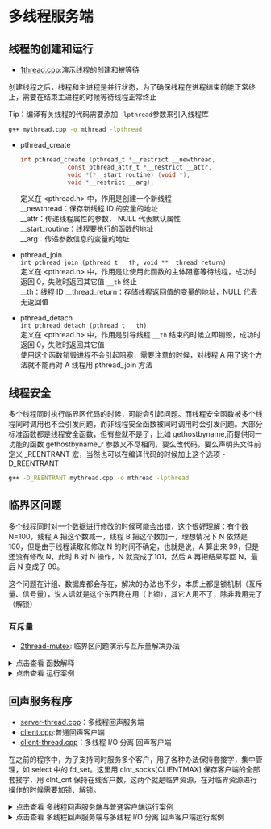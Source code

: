 # 多线程服务端

## 线程的创建和运行
- [1thread.cpp](1thread.cpp):演示线程的创建和被等待

创建线程之后，线程和主进程是并行状态，为了确保线程在进程结束前能正常终止，需要在结束主进程的时候等待线程正常终止


Tip：编译有关线程的代码需要添加 `-lpthread`参数来引入线程库  
```bash
g++ mythread.cpp -o mthread -lpthread
```

- pthread_create  
  ```c
  int pthread_create (pthread_t *__restrict __newthread,
			   const pthread_attr_t *__restrict __attr,
			   void *(*__start_routine) (void *),
			   void *__restrict __arg);
  ```
  定义在 <pthread.h> 中，作用是创建一个新线程  
  __newthread：保存新线程 ID 的变量的地址  
  __attr：传递线程属性的参数， NULL 代表默认属性  
  __start_routine：线程要执行的函数的地址  
  __arg：传递参数信息的变量的地址  

- pthread_join  
  `int pthread_join (pthread_t __th, void **__thread_return)`  
  定义在 <pthread.h> 中，作用是让使用此函数的主体阻塞等待线程，成功时返回 0，失败时返回其它值 
  `__th` 终止  
  __th：线程 ID 
  __thread_return：存储线程返回值的变量的地址，NULL 代表无返回值    


- pthread_detach  
  `int pthread_detach (pthread_t __th)`  
  定义在 <pthread.h> 中，作用是引导线程 `__th` 结束的时候立即销毁，成功时返回 0，失败时返回其它值   
  使用这个函数销毁进程不会引起阻塞，需要注意的时候，对线程 A 用了这个方法就不能再对 A 线程用 pthread_join 方法  

## 线程安全
多个线程同时执行临界区代码的时候，可能会引起问题。而线程安全函数被多个线程同时调用也不会引发问题，而非线程安全函数被同时调用时会引发问题。大部分标准函数都是线程安全函数，但有些就不是了，比如 gethostbyname,而提供同一功能的函数 gethostbyname_r 参数又不尽相同，要么改代码，要么声明头文件前定义 _REENTRANT 宏，当然也可以在编译代码的时候加上这个选项 -D_REENTRANT  
```bash
g++ -D_REENTRANT mythread.cpp -o mthread -lpthread
```

## 临界区问题
多个线程同时对一个数据进行修改的时候可能会出错，这个很好理解：有个数 N=100，线程 A 把这个数减一，线程 B 把这个数加一，理想情况下 N 依然是 100，但是由于线程读取和修改 N 的时间不确定，也就是说，A 算出来 99，但是还没有修改 N，此时 B 对 N 操作，N 就变成了101，然后 A 再把结果写回 N，最后 N 变成了 99。

这个问题在计组、数据库都会存在，解决的办法也不少，本质上都是锁机制（互斥量、信号量），说人话就是这个东西我在用（上锁），其它人用不了，除非我用完了（解锁）

### 互斥量
- [2thread-mutex](2thread-mutex.cpp): 临界区问题演示与互斥量解决办法  

<details>
<summary>点击查看 函数解释 </summary>

- pthread_mutex_init  
  `int pthread_mutex_init (pthread_mutex_t *__mutex,			       const pthread_mutexattr_t *__mutexattr)`  
  定义在 <pthread.h> 中，作用是建立互斥量保存到 __mutex 中。成功时返回 0  
  __mutex：保存互斥量的变量的地址，为此需要先建立一个互斥量 `pthread_mutex_t mutex；`  
  __mutexattr：互斥量属性，没有特别需要就填 NULL

- pthread_mutex_destroy  
  `int pthread_mutex_destroy (pthread_mutex_t *__mutex)`  
  定义在 <pthread.h> 中，作用是销毁 __mutex 中的互斥量。成功时返回 0  

- pthread_mutex_lock  
  `int pthread_mutex_lock (pthread_mutex_t *__mutex)`  
  定义在 <pthread.h> 中，作用给互斥量加锁，如果已经被加锁，则会等待对方解锁。成功时返回 0  
  加锁用完之后一定要记得解锁，不然当别的线程再次加锁就会发生死锁现象，大家都在阻塞等待解锁  

- pthread_mutex_unlock  
  `int pthread_mutex_unlock (pthread_mutex_t *__mutex)`  
  定义在 <pthread.h> 中，作用给互斥量解锁。成功时返回 0    
</details>

<details>
<summary>点击查看 运行案例 </summary>

加 5000 是为了使结果明显，改大更明显。代码中的临界区是 `num += 1;` 和 `num -= 1;`，代码中不是在临界区两边加锁、解锁 而是在 for 循环外面这么做，是因为可以减少加锁、解锁的次数。

```bash
# 编译
$ make

# 对临界资源不加以控制的情况，结果不稳定、很大可能不正确
$ ./2thread-mutex 
The num : 0
The num : 1921

$ ./2thread-mutex 
The num : 0
The num : -5162

# 取消代码中的代码注释（第 8、14、18、24、28、37、65 行），再次编译，结果正确
$ make

$ ./2thread-mutex 
The num : 0
The num : 0
```
</details>

## 回声服务程序
- [server-thread.cpp](server-thread.cpp)：多线程回声服务端  
- [client.cpp](client.cpp):普通回声客户端  
- [client-thread.cpp](client-thread.cpp)：多线程 I/O 分离 回声客户端  

在之前的程序中，为了支持同时服务多个客户，用了各种办法保持套接字，集中管理，如 select 中的 fd_set。这里用 clnt_socks[CLIENTMAX] 保存客户端的全部套接字，用 clnt_cnt 保持在线客户数，这两个就是临界资源，在对临界资源进行操作的时候需要加锁、解锁。

<details>
<summary>点击查看 多线程回声服务端与普通客户端运行案例 </summary>

演示结果表明，支持多个客户端同时在线，互不影响。但是很奇怪的是不是每次客户端掉线都会提示说客户掉线了  
```bash
$ make cs

$ ./server-thread 
Waiting for connecting
New client：4 , IP 127.0.0.1 , Port 35200
New client：5 , IP 127.0.0.1 , Port 35202
New client：6 , IP 127.0.0.1 , Port 35204
4 : c4
5 : c5
6 : c6
6 : c66
5 : c55
4 : c44
Client 4 disconnect

# 下面是三个并行的客户端
$ ./client 
Input: c4
Recv 1025 bytes: c4. From IP 127.0.0.1 , Port 8080
Input: c44
Recv 1025 bytes: c44. From IP 127.0.0.1 , Port 8080
Input: \q
Log: Output close
Client close

$ ./client 
Input: c5
Recv 1025 bytes: c5. From IP 127.0.0.1 , Port 8080
Input: c55
Recv 1025 bytes: c55. From IP 127.0.0.1 , Port 8080
Input: \q
Log: Output close
Client close

$ ./client 
Input: c6
Recv 1025 bytes: c6. From IP 127.0.0.1 , Port 8080
Input: c66
Recv 1025 bytes: c66. From IP 127.0.0.1 , Port 8080
Input: \q
Log: Output close
Client close
```
</details>

<details>
<summary>点击查看 多线程回声服务端与多线程 I/O 分离 回声客户端运行案例 </summary>

客户端使用多线程进行 I/O 分离之后，"Input: "的输出有点不对劲，因此把它注释掉了（代码第 19 行），服务端收到并成功回声，奇怪的地方在于在于客户下线的时候不是每次都会提示。

```bash
$ make cs

$ ./server-thread 
Waiting for connecting
New client：4 , IP 127.0.0.1 , Port 43926
New client：5 , IP 127.0.0.1 , Port 43928
New client：6 , IP 127.0.0.1 , Port 43930
4 : c4
5 : c5
6 : c6
6 : c66
5 : c55
4 : c44
Client 4 disconnect

# 三个并行的客户端
$ ./client-thread 
c4
Recv 100 bytes: c4
c44
Recv 100 bytes: c44
\q
Log: Output close
Recv 0 bytes: c44
Error: Receive fail: Bad file descriptor
Thread return : (null)

$ ./client-thread 
c5
Recv 100 bytes: c5
c55
Recv 100 bytes: c55
\q
Log: Output close
Recv 0 bytes: c55
Thread return : (null)
Error: Receive fail: Bad file descriptor

$ ./client-thread 
c6
Recv 100 bytes: c6
c66
Recv 100 bytes: c66
\q
Log: Output close
Recv 0 bytes: c66
Error: Receive fail: Bad file descriptor
Thread return : (null)
```
</details>
